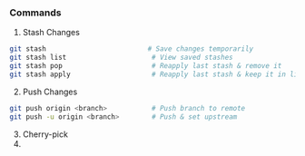 

### Commands
1. Stash Changes
```bash
git stash                         # Save changes temporarily
git stash list                     # View saved stashes
git stash pop                      # Reapply last stash & remove it
git stash apply                    # Reapply last stash & keep it in list
```
2. Push Changes
```bash
git push origin <branch>           # Push branch to remote
git push -u origin <branch>        # Push & set upstream
```
3. Cherry-pick
4. 